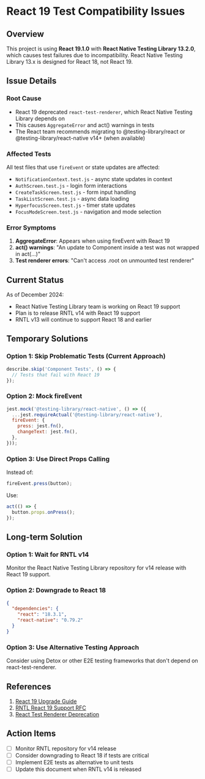 # React 19 Test Compatibility Issues

## Overview

This project is using **React 19.1.0** with **React Native Testing Library 13.2.0**, which causes test failures due to incompatibility. React Native Testing Library 13.x is designed for React 18, not React 19.

## Issue Details

### Root Cause

- React 19 deprecated `react-test-renderer`, which React Native Testing Library depends on
- This causes `AggregateError` and act() warnings in tests
- The React team recommends migrating to @testing-library/react or @testing-library/react-native v14+ (when available)

### Affected Tests

All test files that use `fireEvent` or state updates are affected:

- `NotificationContext.test.js` - async state updates in context
- `AuthScreen.test.js` - login form interactions
- `CreateTaskScreen.test.js` - form input handling
- `TaskListScreen.test.js` - async data loading
- `HyperfocusScreen.test.js` - timer state updates
- `FocusModeScreen.test.js` - navigation and mode selection

### Error Symptoms

1. **AggregateError**: Appears when using fireEvent with React 19
2. **act() warnings**: "An update to Component inside a test was not wrapped in act(...)"
3. **Test renderer errors**: "Can't access .root on unmounted test renderer"

## Current Status

As of December 2024:

- React Native Testing Library team is working on React 19 support
- Plan is to release RNTL v14 with React 19 support
- RNTL v13 will continue to support React 18 and earlier

## Temporary Solutions

### Option 1: Skip Problematic Tests (Current Approach)

```javascript
describe.skip('Component Tests', () => {
  // Tests that fail with React 19
});
```

### Option 2: Mock fireEvent

```javascript
jest.mock('@testing-library/react-native', () => ({
  ...jest.requireActual('@testing-library/react-native'),
  fireEvent: {
    press: jest.fn(),
    changeText: jest.fn(),
  },
}));
```

### Option 3: Use Direct Props Calling

Instead of:

```javascript
fireEvent.press(button);
```

Use:

```javascript
act(() => {
  button.props.onPress();
});
```

## Long-term Solution

### Option 1: Wait for RNTL v14

Monitor the React Native Testing Library repository for v14 release with React 19 support.

### Option 2: Downgrade to React 18

```json
{
  "dependencies": {
    "react": "18.3.1",
    "react-native": "0.79.2"
  }
}
```

### Option 3: Use Alternative Testing Approach

Consider using Detox or other E2E testing frameworks that don't depend on react-test-renderer.

## References

1. [React 19 Upgrade Guide](https://react.dev/blog/2024/04/25/react-19-upgrade-guide)
2. [RNTL React 19 Support RFC](https://github.com/callstack/react-native-testing-library/issues/1593)
3. [React Test Renderer Deprecation](https://react.dev/warnings/react-test-renderer)

## Action Items

- [ ] Monitor RNTL repository for v14 release
- [ ] Consider downgrading to React 18 if tests are critical
- [ ] Implement E2E tests as alternative to unit tests
- [ ] Update this document when RNTL v14 is released

